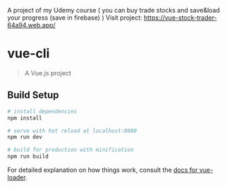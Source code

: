A project of my Udemy course ( you can buy trade stocks and save&load your progress (save in firebase) )
Visit project: https://vue-stock-trader-64a94.web.app/


# vue-cli

> A Vue.js project

## Build Setup

``` bash
# install dependencies
npm install

# serve with hot reload at localhost:8080
npm run dev

# build for production with minification
npm run build
```

For detailed explanation on how things work, consult the [docs for vue-loader](http://vuejs.github.io/vue-loader).
